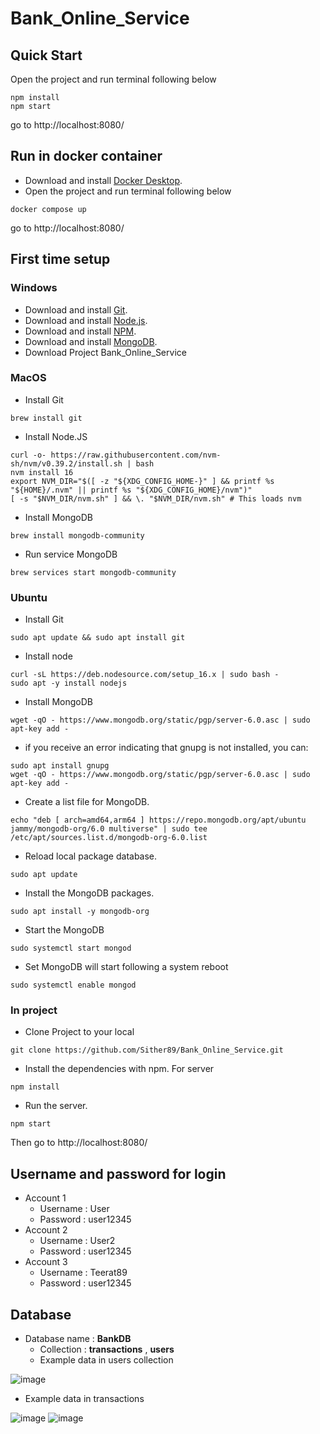 # Bank_Online_Service

## Quick Start

Open the project and run terminal following below
```
npm install
npm start
```
go to 
http://localhost:8080/

## Run in docker container
* Download and install [Docker Desktop](https://www.docker.com/products/docker-desktop/).
* Open the project and run terminal following below

```
docker compose up
```
go to 
http://localhost:8080/

## First time setup 
### Windows
* Download and install [Git](https://git-scm.com/downloads).
* Download and install [Node.js](https://nodejs.org/en/).
* Download and install [NPM](https://docs.npmjs.com/downloading-and-installing-node-js-and-npm).
* Download and install [MongoDB](https://www.mongodb.com/try/download/community).
* Download Project Bank_Online_Service
### MacOS
* Install Git
```
brew install git
```
* Install Node.JS
```
curl -o- https://raw.githubusercontent.com/nvm-sh/nvm/v0.39.2/install.sh | bash
nvm install 16
export NVM_DIR="$([ -z "${XDG_CONFIG_HOME-}" ] && printf %s "${HOME}/.nvm" || printf %s "${XDG_CONFIG_HOME}/nvm")"
[ -s "$NVM_DIR/nvm.sh" ] && \. "$NVM_DIR/nvm.sh" # This loads nvm
```
* Install MongoDB
```
brew install mongodb-community
```
* Run service MongoDB
```
brew services start mongodb-community
```
### Ubuntu
* Install Git
```
sudo apt update && sudo apt install git
```
* Install node 
```
curl -sL https://deb.nodesource.com/setup_16.x | sudo bash -
sudo apt -y install nodejs
```

* Install MongoDB
```
wget -qO - https://www.mongodb.org/static/pgp/server-6.0.asc | sudo apt-key add -
```
 * if you receive an error indicating that gnupg is not installed, you can:
```
sudo apt install gnupg
wget -qO - https://www.mongodb.org/static/pgp/server-6.0.asc | sudo apt-key add -
```
 * Create a list file for MongoDB.
```
echo "deb [ arch=amd64,arm64 ] https://repo.mongodb.org/apt/ubuntu jammy/mongodb-org/6.0 multiverse" | sudo tee /etc/apt/sources.list.d/mongodb-org-6.0.list
```
 * Reload local package database.
```
sudo apt update
```
 * Install the MongoDB packages.
```
sudo apt install -y mongodb-org
```
 * Start the MongoDB
```
sudo systemctl start mongod
```
 * Set MongoDB will start following a system reboot 
```
sudo systemctl enable mongod
```
### In project
* Clone Project to your local
```
git clone https://github.com/Sither89/Bank_Online_Service.git
```
* Install the dependencies with npm. For server
```
npm install
```
* Run the server.
```
npm start
```
Then go to
http://localhost:8080/
## Username and password for login
* Account 1
  * Username : User
  * Password : user12345
* Account 2
  * Username : User2
  * Password : user12345
* Account 3
  * Username : Teerat89
  * Password : user12345
## Database
* Database name : **BankDB**
  * Collection :  **transactions** , **users**
  * Example data in users collection


![image](https://user-images.githubusercontent.com/90314670/225601673-2735a9b9-bcc8-4a8e-9ca6-a69aece8031a.png)
  * Example data in transactions


![image](https://user-images.githubusercontent.com/90314670/225601547-b6c22e36-ebfa-4e44-8700-8a20b42bfb02.png)
![image](https://user-images.githubusercontent.com/90314670/225601585-0ec94cf3-5769-42fc-af22-a37e0cfea029.png)

